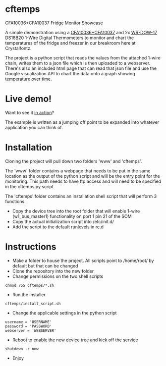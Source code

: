 cftemps
=======

CFA10036+CFA10037 Fridge Monitor Showcase

A simple demonstration using a [CFA10036+CFA10037](https://www.crystalfontz.com/product/CFA100375) and 2x [WR-DOW-17](https://www.crystalfontz.com/product/WRDOWY17.html) DS18B20 1-Wire Digital Thermometers to monitor and chart the temperatures of the fridge and freezer in our breakroom here at Crystalfontz.

The project is a python script that reads the values from the attached 1-wire chain, writes them to a json file which is then uploaded to a webserver.
There's also an included html page that can read that json file and use the Google visualization API to chart the data onto a graph showing temperature over time.

Live demo!
=======
Want to see it [in action](http://www.crystalfontz.com/CFA10036/demo/temp-sensor)?

The example is written as a jumping off point to be expanded into whatever application you can think of.

Installation
=======
Cloning the project will pull down two folders 'www' and 'cftemps'.

The 'www' folder contains a webpage that needs to be put in the same location as the output of the python script and will be the entry point for the monitoring.
This path needs to have ftp access and will need to be specified in the cftemps.py script

The 'cftemps' folder contains an installation shell script that will perform 3 functions.
* Copy the device tree into the root folder that will enable 1-wire (w1_bus_master1) functionality on port 1 pin 21 of the SOM
* Copy the actual initialization script into /etc/init.d/
* Add the script to the default runlevels in rc.d

Instructions
=======
* Make a folder to house the project. All scripts point to /home/root/ by default but that can be changed
* Clone the repository into the new folder
* Change permissions on the two shell scripts
```shell
chmod 755 cftemps/*.sh
```
* Run the installer
```shell
cftemps/install_script.sh
```
* Change the applicable settings in the python script
```
username = 'USERNAME'
password = 'PASSWORD'
webserver = 'WEBSERVER'
```
* Reboot to enable the new device tree and kick off the service
```
shutdown -r now
```
* Enjoy
